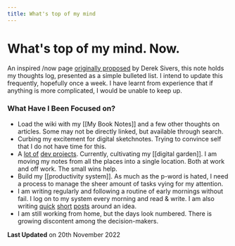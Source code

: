 ```yaml
---
title: What's top of my mind
---
```


# What's top of my mind. Now.

An inspired /now page [originally proposed](https://sivers.org/nowff) by Derek Sivers, this note holds my thoughts log, presented as a simple bulleted list. I intend to update this frequently, hopefully once a week. I have learnt from experience that if anything is more complicated, I would be unable to keep up.

### What Have I Been Focused on?

- Load the wiki with my [[My Book Notes]] and a few other thoughts on articles. Some may not be directly linked, but available through search.
- Curbing my excitement for digital sketchnotes. Trying to convince self that I do not have time for this.
- A [lot of](https://www.amitgawande.com/2022/10/16/anatole-a-twocolumn.html) [dev projects](https://www.amitgawande.com/2022/10/20/since-i-moved.html). Currently, cultivating my [[digital garden]]. I am moving my notes from all the places into a single location. Both at work and off work. The small wins help.
- Build my [[productivity system]]. As much as the p-word is hated, I need a process to manage the sheer amount of tasks vying for my attention.
- I am writing regularly and following a routine of early mornings without fail. I log on to my system every morning and read & write. I am also writing [quick](https://www.amitgawande.com/2022/10/14/i-love-technology.html) [short](https://www.amitgawande.com/2022/10/17/having-more-choices.html) [posts](https://www.amitgawande.com/2022/10/19/being-favourite-vs.html) around an idea.
- I am still working from home, but the days look numbered. There is growing discontent among the decision-makers.

**Last Updated** on 20th November 2022